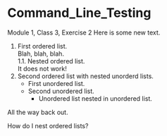 # Command_Line_Testing
Module 1, Class 3, Exercise 2
Here is some new text.
1. First ordered list.<br>
  Blah, blah, blah.<br>
    1.1. Nested ordered list.  
        It does not work!
2. Second ordered list with nested unorderd lists.
    * First unordered list.
    * Second unordered list.
        - Unordered list nested in unordered list.

All the way back out.

How do I nest ordered lists?